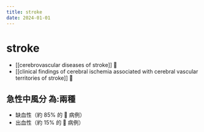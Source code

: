 ```yaml
---
title: stroke
date: 2024-01-01
---
```


# stroke

- [[cerebrovascular diseases of stroke]] 󰒖
- [[clinical findings of cerebral ischemia associated with cerebral vascular territories of stroke]] 󰒖

## 急性中風分 為:兩種

- 缺血性（約 85% 的  病例）
- 出血性（約 15% 的  病例）
